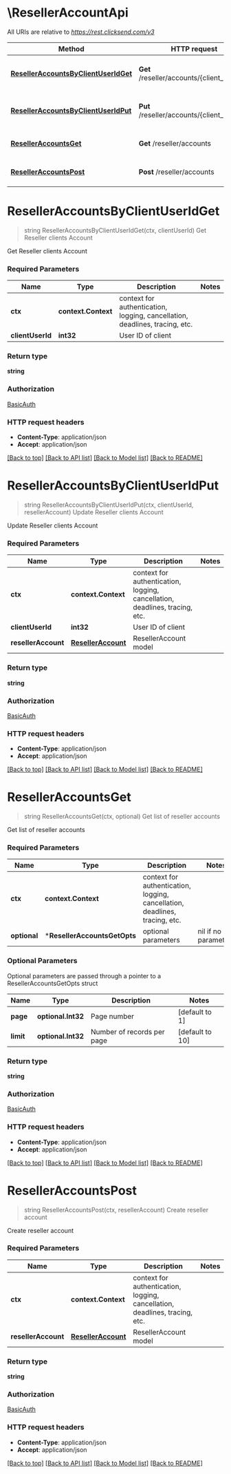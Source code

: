 # \ResellerAccountApi

All URIs are relative to *https://rest.clicksend.com/v3*

Method | HTTP request | Description
------------- | ------------- | -------------
[**ResellerAccountsByClientUserIdGet**](ResellerAccountApi.md#ResellerAccountsByClientUserIdGet) | **Get** /reseller/accounts/{client_user_id} | Get Reseller clients Account
[**ResellerAccountsByClientUserIdPut**](ResellerAccountApi.md#ResellerAccountsByClientUserIdPut) | **Put** /reseller/accounts/{client_user_id} | Update Reseller clients Account
[**ResellerAccountsGet**](ResellerAccountApi.md#ResellerAccountsGet) | **Get** /reseller/accounts | Get list of reseller accounts
[**ResellerAccountsPost**](ResellerAccountApi.md#ResellerAccountsPost) | **Post** /reseller/accounts | Create reseller account


# **ResellerAccountsByClientUserIdGet**
> string ResellerAccountsByClientUserIdGet(ctx, clientUserId)
Get Reseller clients Account

Get Reseller clients Account

### Required Parameters

Name | Type | Description  | Notes
------------- | ------------- | ------------- | -------------
 **ctx** | **context.Context** | context for authentication, logging, cancellation, deadlines, tracing, etc.
  **clientUserId** | **int32**| User ID of client | 

### Return type

**string**

### Authorization

[BasicAuth](../README.md#BasicAuth)

### HTTP request headers

 - **Content-Type**: application/json
 - **Accept**: application/json

[[Back to top]](#) [[Back to API list]](../README.md#documentation-for-api-endpoints) [[Back to Model list]](../README.md#documentation-for-models) [[Back to README]](../README.md)

# **ResellerAccountsByClientUserIdPut**
> string ResellerAccountsByClientUserIdPut(ctx, clientUserId, resellerAccount)
Update Reseller clients Account

Update Reseller clients Account

### Required Parameters

Name | Type | Description  | Notes
------------- | ------------- | ------------- | -------------
 **ctx** | **context.Context** | context for authentication, logging, cancellation, deadlines, tracing, etc.
  **clientUserId** | **int32**| User ID of client | 
  **resellerAccount** | [**ResellerAccount**](ResellerAccount.md)| ResellerAccount model | 

### Return type

**string**

### Authorization

[BasicAuth](../README.md#BasicAuth)

### HTTP request headers

 - **Content-Type**: application/json
 - **Accept**: application/json

[[Back to top]](#) [[Back to API list]](../README.md#documentation-for-api-endpoints) [[Back to Model list]](../README.md#documentation-for-models) [[Back to README]](../README.md)

# **ResellerAccountsGet**
> string ResellerAccountsGet(ctx, optional)
Get list of reseller accounts

Get list of reseller accounts

### Required Parameters

Name | Type | Description  | Notes
------------- | ------------- | ------------- | -------------
 **ctx** | **context.Context** | context for authentication, logging, cancellation, deadlines, tracing, etc.
 **optional** | ***ResellerAccountsGetOpts** | optional parameters | nil if no parameters

### Optional Parameters
Optional parameters are passed through a pointer to a ResellerAccountsGetOpts struct

Name | Type | Description  | Notes
------------- | ------------- | ------------- | -------------
 **page** | **optional.Int32**| Page number | [default to 1]
 **limit** | **optional.Int32**| Number of records per page | [default to 10]

### Return type

**string**

### Authorization

[BasicAuth](../README.md#BasicAuth)

### HTTP request headers

 - **Content-Type**: application/json
 - **Accept**: application/json

[[Back to top]](#) [[Back to API list]](../README.md#documentation-for-api-endpoints) [[Back to Model list]](../README.md#documentation-for-models) [[Back to README]](../README.md)

# **ResellerAccountsPost**
> string ResellerAccountsPost(ctx, resellerAccount)
Create reseller account

Create reseller account

### Required Parameters

Name | Type | Description  | Notes
------------- | ------------- | ------------- | -------------
 **ctx** | **context.Context** | context for authentication, logging, cancellation, deadlines, tracing, etc.
  **resellerAccount** | [**ResellerAccount**](ResellerAccount.md)| ResellerAccount model | 

### Return type

**string**

### Authorization

[BasicAuth](../README.md#BasicAuth)

### HTTP request headers

 - **Content-Type**: application/json
 - **Accept**: application/json

[[Back to top]](#) [[Back to API list]](../README.md#documentation-for-api-endpoints) [[Back to Model list]](../README.md#documentation-for-models) [[Back to README]](../README.md)


